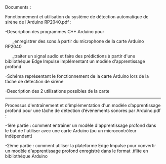 Documents :
 
Fonctionnement et utilisation du système de détection automatique de sirène de l'Arduino RP2040.pdf :
		
-Description des programmes C++ Arduino pour

&nbsp;&nbsp;&nbsp;&nbsp;&nbsp;&nbsp;_enregistrer des sons à partir du microphone de la carte Arduino RP2040

&nbsp;&nbsp;&nbsp;&nbsp;&nbsp;&nbsp;_traiter un signal audio et faire des prédictions à partir d'une bibliothèque Edge Impulse implémentant un modèle d'apprentissage profond

-Schéma représentant le fonctionnement de la carte Arduino lors de la tâche de détection de sirène
		
-Description des 2 utilisations possibles de la carte

________________________________________________________________________________________________________________

Processus d'entraînement et d'implémentation d'un modèle d’apprentissage profond pour une tâche de détection d’événements sonores par Arduino.pdf :

-1ère partie : comment entraîner un modèle d'apprentissage profond dans le but de l'utiliser avec une carte Arduino (ou un microcontrôleur indépendant)

-2ème partie : comment utiliser la plateforme Edge Impulse pour convertir un modèle d'apprentissage profond enregistré dans le format .tflite en bibliothèque Arduino
